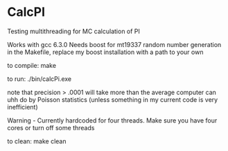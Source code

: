 # CalcPI
Testing multithreading for MC calculation of PI

Works with gcc 6.3.0
Needs boost for mt19337 random number generation
in the Makefile, replace my boost installation with a path to your own

to compile:
make

to run:
./bin/calcPi.exe <precision>

note that precision > .0001 will take more than the average computer can uhh do by Poisson statistics (unless something in my current code is very inefficient)

Warning - Currently hardcoded for four threads. Make sure you have four cores or turn off some threads

to clean:
make clean
